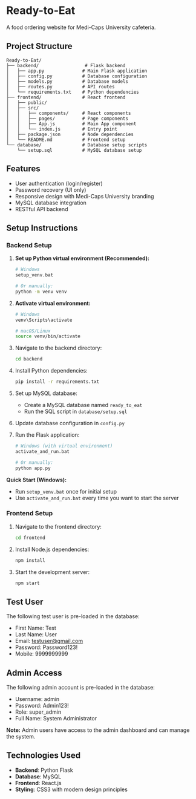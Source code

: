 # Ready-to-Eat

A food ordering website for Medi-Caps University cafeteria.

## Project Structure

```
Ready-to-Eat/
├── backend/                 # Flask backend
│   ├── app.py              # Main Flask application
│   ├── config.py           # Database configuration
│   ├── models.py           # Database models
│   ├── routes.py           # API routes
│   └── requirements.txt    # Python dependencies
├── frontend/               # React frontend
│   ├── public/
│   ├── src/
│   │   ├── components/     # React components
│   │   ├── pages/          # Page components
│   │   ├── App.js          # Main App component
│   │   └── index.js        # Entry point
│   ├── package.json        # Node dependencies
│   └── README.md           # Frontend setup
└── database/               # Database setup scripts
    └── setup.sql           # MySQL database setup
```

## Features

- User authentication (login/register)
- Password recovery (UI only)
- Responsive design with Medi-Caps University branding
- MySQL database integration
- RESTful API backend

## Setup Instructions

### Backend Setup

1. **Set up Python virtual environment (Recommended):**
   ```bash
   # Windows
   setup_venv.bat
   
   # Or manually:
   python -m venv venv
   ```

2. **Activate virtual environment:**
   ```bash
   # Windows
   venv\Scripts\activate
   
   # macOS/Linux
   source venv/bin/activate
   ```

3. Navigate to the backend directory:
   ```bash
   cd backend
   ```

4. Install Python dependencies:
   ```bash
   pip install -r requirements.txt
   ```

5. Set up MySQL database:
   - Create a MySQL database named `ready_to_eat`
   - Run the SQL script in `database/setup.sql`

6. Update database configuration in `config.py`

7. Run the Flask application:
   ```bash
   # Windows (with virtual environment)
   activate_and_run.bat
   
   # Or manually:
   python app.py
   ```

**Quick Start (Windows):**
- Run `setup_venv.bat` once for initial setup
- Use `activate_and_run.bat` every time you want to start the server

### Frontend Setup

1. Navigate to the frontend directory:
   ```bash
   cd frontend
   ```

2. Install Node.js dependencies:
   ```bash
   npm install
   ```

3. Start the development server:
   ```bash
   npm start
   ```

## Test User

The following test user is pre-loaded in the database:
- First Name: Test
- Last Name: User
- Email: testuser@gmail.com
- Password: Password123!
- Mobile: 9999999999

## Admin Access

The following admin account is pre-loaded in the database:
- Username: admin
- Password: Admin123!
- Role: super_admin
- Full Name: System Administrator

**Note:** Admin users have access to the admin dashboard and can manage the system.

## Technologies Used

- **Backend**: Python Flask
- **Database**: MySQL
- **Frontend**: React.js
- **Styling**: CSS3 with modern design principles
